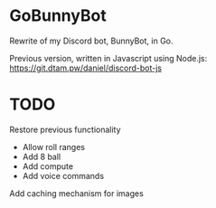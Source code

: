 # GoBunnyBot
Rewrite of my Discord bot, BunnyBot, in Go.

Previous version, written in Javascript using Node.js: https://git.dtam.pw/daniel/discord-bot-js

# TODO
Restore previous functionality
 - Allow roll ranges
 - Add 8 ball
 - Add compute
 - Add voice commands

Add caching mechanism for images